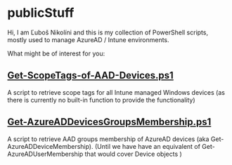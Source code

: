 # publicStuff

Hi, I am Ľuboš Nikolíni and this is my collection of PowerShell scripts, mostly used to manage AzureAD / Intune environments.

What might be of interest for you:

## [Get-ScopeTags-of-AAD-Devices.ps1](PowerShell-Intune/Get-ScopeTags-of-AAD-Devices.ps1)
A script to retrieve scope tags for all Intune managed Windows devices (as there is currently no built-in function to provide the functionality)

## [Get-AzureADDevicesGroupsMembership.ps1](Get-AzureADDevicesGroupsMembership.ps1)
A script to retrieve AAD groups membership of AzureAD devices (aka Get-AzureADDeviceMembership). 
(Until we have have an equivalent of Get-AzureADUserMembership that would cover Device objects )
